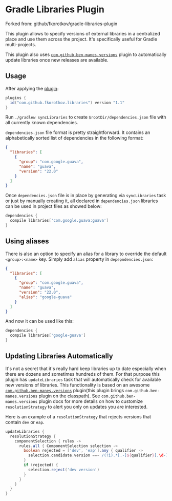 # Gradle Libraries Plugin

Forked from: github/fkorotkov/gradle-libraries-plugin

This plugin allows to specify versions of external libraries in a centralized place and use them across the project. It's specifically useful for Gradle multi-projects.

This plugin also uses [`com.github.ben-manes.versions`](https://github.com/ben-manes/gradle-versions-plugin) plugin to automatically update libraries once new releases are available.

## Usage

After applying the [plugin](https://plugins.gradle.org/plugin/com.github.fkorotkov.libraries):

```groovy
plugins {
  id("com.github.fkorotkov.libraries") version "1.1"
}
```

Run `./gradlew syncLibraries` to create `$rootDir/dependencies.json` file with all currently known dependencies.

`dependencies.json` file format is pretty straightforward. It contains an alphabetically sorted list of dependencies in the following format:

```json
{
  "libraries": [
    {
      "group": "com.google.guava",
      "name": "guava",
      "version": "22.0"
    }
  ]
}  
```

Once `dependencies.json` file is in place by generating via `syncLibraries` task or just by manually creating it, all declared in `dependencies.json` libraries can be used in project files as showed below:

```groovy
dependencies {
  compile libraries['com.google.guava:guava']
}
```

## Using aliases

There is also an option to specify an alias for a library to override the default `<group>:<name>` key. Simply add `alias` property in `depepndencies.json`:

```json
{
  "libraries": [
    {
      "group": "com.google.guava",
      "name": "guava",
      "version": "22.0",
      "alias": "google-guava"
    }
  ]
}  
```

And now it can be used like this:

```groovy
dependencies {
  compile libraries['google-guava']
}
```

## Updating Libraries Automatically

It's not a secret that it's really hard keep libraries up to date especially when there are dozens and sometimes hundreds of them. For that purpose this plugin has `updateLibraries` task that will automatically check for available new versions of libraries. This functionality is based on an awesome [`com.github.ben-manes.versions`](https://github.com/ben-manes/gradle-versions-plugin) plugin(this plugin brings `com.github.ben-manes.versions` plugin on the classpath). See `com.github.ben-manes.versions` plugin docs for more details on how to customize `resolutionStrategy` to alert you only on updates you are interested.

Here is an example of a `resolutionStrategy` that rejects versions that contain `dev` or `eap`.

```groovy
updateLibraries {
  resolutionStrategy {
    componentSelection { rules ->
      rules.all { ComponentSelection selection ->
        boolean rejected = ['dev', 'eap'].any { qualifier ->
          selection.candidate.version ==~ /(?i).*[.-]${qualifier}[.\d-]*/
        }
        if (rejected) {
          selection.reject('dev version')
        }
      }
    }
  }
}
```   
